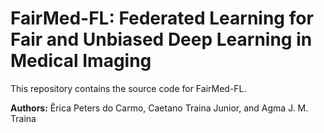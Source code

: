 # FairMed-FL: Federated Learning for Fair and Unbiased Deep Learning in Medical Imaging

This repository contains the source code for FairMed-FL.

**Authors:** Êrica Peters do Carmo, Caetano Traina Junior, and Agma J. M. Traina